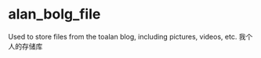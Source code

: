# alan_bolg_file
Used to store files from the toalan blog, including pictures, videos, etc.
我个人的存储库
